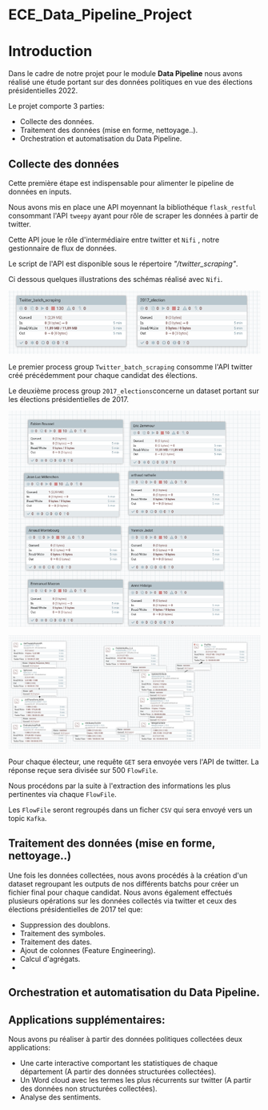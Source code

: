 # ECE_Data_Pipeline_Project

# Introduction

Dans le cadre de notre projet pour le module **Data Pipeline** nous avons réalisé une étude portant sur des données politiques en vue des élections présidentielles 2022.

Le projet comporte 3 parties:
- Collecte des données.
- Traitement des données (mise en forme, nettoyage..).
- Orchestration et automatisation du Data Pipeline.


## Collecte des données

Cette première étape est indispensable pour alimenter le pipeline de données en inputs.

Nous avons mis en place une API moyennant la bibliothéque `flask_restful` consommant l'API `tweepy` ayant pour rôle de scraper les données à partir de twitter.

Cette API joue le rôle d'intermédiaire entre twitter et `Nifi` , notre gestionnaire de flux de données.

Le script de l'API est disponible sous le répertoire *"/twitter_scraping"*.

Ci dessous quelques illustrations des schémas réalisé avec `Nifi`.

![enter image description here](https://raw.githubusercontent.com/SofienKh/ECE_Data_Pipeline_Project/main/src/third_capture.PNG)

Le premier process group `Twitter_batch_scraping` consomme l'API twitter créé précédemment pour chaque candidat des élections.

Le deuxième process group `2017_elections`concerne un dataset portant sur les élections présidentielles de 2017.

![enter image description here](https://raw.githubusercontent.com/SofienKh/ECE_Data_Pipeline_Project/main/src/second_capture.PNG)

![enter image description here](https://raw.githubusercontent.com/SofienKh/ECE_Data_Pipeline_Project/main/src/first_capturePNG.PNG)

Pour chaque électeur, une requête `GET` sera envoyée vers l'API de twitter. La réponse reçue sera divisée sur 500 `FlowFile`. 

Nous procédons par la suite à l'extraction des informations les plus pertinentes via chaque `FlowFile`.

Les `FlowFile` seront regroupés dans un ficher `CSV` qui sera envoyé vers un topic `Kafka`.
## Traitement des données (mise en forme, nettoyage..)

Une fois les données collectées, nous avons procédés à la création d'un dataset regroupant les outputs de nos différents batchs pour créer un fichier final pour chaque candidat.
Nous avons également effectués plusieurs opérations sur les données collectés via twitter et ceux des élections présidentielles de 2017 tel que:
- Suppression des doublons.
- Traitement des symboles.
- Traitement des dates.
- Ajout de colonnes (Feature Engineering).
- Calcul d'agrégats.
- 
##  Orchestration et automatisation du Data Pipeline.

## Applications supplémentaires:

Nous avons pu réaliser à partir des données politiques collectées deux applications:
- Une carte interactive comportant les statistiques de chaque département (A partir des données structurées collectées).
- Un Word cloud avec les termes les plus récurrents sur twitter (A partir des données non structurées collectées).
- Analyse des sentiments.
